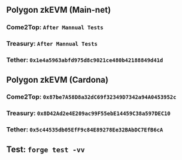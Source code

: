 ## Polygon zkEVM (Main-net)
### Come2Top: ``After Mannual Tests``
### Treasury: ``After Mannual Tests``
### Tether:  ``0x1e4a5963abfd975d8c9021ce480b42188849d41d``

## Polygon zkEVM (Cardona)
### Come2Top: ``0x87be7A58D8a32dC69f32349D7342a94A0453952c``
### Treasury: ``0x8D42Ad2e4E209ac99F55ebE14459C38a597DEC10``
### Tether: ``0x5c44535db05EfF9c84E89278Ee32BAbDC7EfB6cA``


## Test: ``forge test -vv``